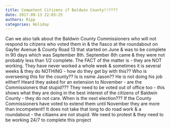 ```yaml
---
title: Competent Citizens if Baldwin County!!????
date: 2017-09-13 22:03:25
authors: Ripp
categories: Holiday
---
```


 Can we also talk about the Baldwin County Commissioners who will not respond to citizens who voted them in &amp; the fiasco at the roundabout on Gayfer Avenue &amp; County Road 13 that started on June &amp; was to be complete in 90 days which was September 8th.  September 8th came &amp; they were not probably less than 1/2 complete.   The FACT of the matter is - they are NOT working.  They have never worked a whole week &amp; sometimes it is several weeks &amp; they do NOTHING - how do they get by with this??  Who is overseeing this for the county??  Is is nsme Jason??  He is not doing his job either!!  Heard they asked for an extension to November - are the Commissioners that stupid???   They need to be voted out of office too - this shows what they are doing in the best interest of the citizens of Baldwin County - they do not care.  When is the next election???   If the County Commissioners have voted to extend them until November they are more than incompetent!!  It does not take that long to do road work &amp; a roundabout  - the citiaens are not stupid.  We need to protest &amp; they need to be working 24/7 to complete this project